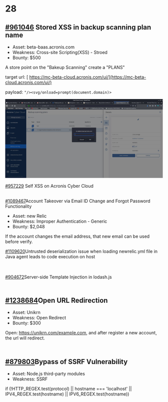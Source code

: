# 28

## [#961046](https://hackerone.com/reports/961046) Stored XSS in backup scanning plan name

* Asset: beta-baas.acronis.com
* Weakness: Cross-site Scripting(XSS) - Stroed
* Bounty: $500

A store point on the "Bakeup Scanning" create a "PLANS"

target url: [ https://mc-beta-cloud.acronis.com/ui/](https://mc-beta-cloud.acronis.com/ui/)

payload: `"/><svg/onload=prompt(document.domain)>`

![](<../../../.gitbook/assets/image (4) (2).png>)



[#957229](https://hackerone.com/reports/957229) Self XSS on Acronis Cyber Cloud

[\
\#1089467](https://hackerone.com/reports/1089467)Account Takeover via Email ID Change and Forgot Password Functionality

* Asset: new Relic
* Weakness: Improper Authentication - Generic
* Bounty: $2,048

If the account changes the email address,  that new email can be used before verify.

&#x20;

[#1109620](https://hackerone.com/reports/1109620)Untrusted deserialization issue when loading newrelic.yml file in Java agent leads to code execution on host

[\
](https://hackerone.com/reports/1211094)[\
\#904672](https://hackerone.com/reports/904672)Server-side Template Injection in lodash.js

[\
\#1238684](https://hackerone.com/reports/1238684)Open URL Redirection
---------------------------------------------------------------------

* Asset: Unikrn
* Weakness: Open Redirect
* Bounty: $300

Open: https://unikrn.com/example.com, and after register a new account, the url will redirect.&#x20;





[\
\#879803](https://hackerone.com/reports/879803)Bypass of SSRF Vulnerability
---------------------------------------------------------------------------

* Asset: Node.js third-party modules
* Weakness: SSRF

if (!HTTP\_REGEX.test(protocol) || hostname === 'localhost' || IPV4\_REGEX.test(hostname) || IPV6\_REGEX.test(hostname))
